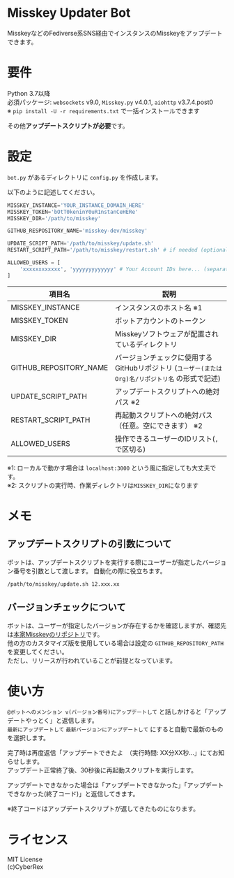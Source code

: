 # Misskey Updater Bot
MisskeyなどのFediverse系SNS経由でインスタンスのMisskeyをアップデートできます。

# 要件
Python 3.7以降<br>
必須パッケージ: `websockets` v9.0, `Misskey.py` v4.0.1, `aiohttp` v3.7.4.post0<br>
※ `pip install -U -r requirements.txt` で一括インストールできます

その他**アップデートスクリプトが必要**です。

# 設定
`bot.py` があるディレクトリに `config.py` を作成します。

以下のように記述してください。

```python
MISSKEY_INSTANCE='YOUR_INSTANCE_DOMAIN_HERE'
MISSKEY_TOKEN='bOtT0keninY0uR1nstanCeHERe'
MISSKEY_DIR='/path/to/misskey'

GITHUB_RESPOSITORY_NAME='misskey-dev/misskey'

UPDATE_SCRIPT_PATH='/path/to/misskey/update.sh'
RESTART_SCRIPT_PATH='/path/to/misskey/restart.sh' # if needed (optional, nullable)

ALLOWED_USERS = [
    'xxxxxxxxxxxx', 'yyyyyyyyyyyyy' # Your Account IDs here... (separate with ',')
]
```

|項目名|説明|
|------|------|
|MISSKEY_INSTANCE|インスタンスのホスト名 ※1|
|MISSKEY_TOKEN|ボットアカウントのトークン|
|MISSKEY_DIR|Misskeyソフトウェアが配置されているディレクトリ|
|GITHUB_REPOSITORY_NAME|バージョンチェックに使用するGitHubリポジトリ (`ユーザー(またはOrg)名/リポジトリ名` の形式で記述)|
|UPDATE_SCRIPT_PATH|アップデートスクリプトへの絶対パス ※2|
|RESTART_SCRIPT_PATH|再起動スクリプトへの絶対パス（任意。空にできます） ※2|
|ALLOWED_USERS|操作できるユーザーのIDリスト(`,`で区切る)|

※1: ローカルで動かす場合は `localhost:3000` という風に指定しても大丈夫です。<br>
※2: スクリプトの実行時、作業ディレクトリは`MISSKEY_DIR`になります

# メモ

## アップデートスクリプトの引数について
ボットは、アップデートスクリプトを実行する際にユーザーが指定したバージョン番号を引数として渡します。
自動化の際に役立ちます。

`/path/to/misskey/update.sh 12.xxx.xx`

## バージョンチェックについて
ボットは、ユーザーが指定したバージョンが存在するかを確認しますが、確認先は[本家Misskeyのリポジトリ](https://github.com/misskey-dev/misskey)です。<br>
他の方のカスタマイズ版を使用している場合は設定の `GITHUB_REPOSITORY_PATH` を変更してください。<br>
ただし、リリースが行われていることが前提となっています。

# 使い方

`@ボットへのメンション v(バージョン番号)にアップデートして` と話しかけると「アップデートやっとく」と返信します。<br>
`最新にアップデートして` `最新バージョンにアップデートして` にすると自動で最新のものを選択します。

完了時は再度返信「アップデートできたよ　（実行時間: XX分XX秒...」にてお知らせします。<br>
アップデート正常終了後、30秒後に再起動スクリプトを実行します。

アップデートできなかった場合は「アップデートできなかった」「アップデートできなかった(終了コード)」と返信してきます。

※終了コードはアップデートスクリプトが返してきたものになります。

# ライセンス
MIT License<br>
(c)CyberRex